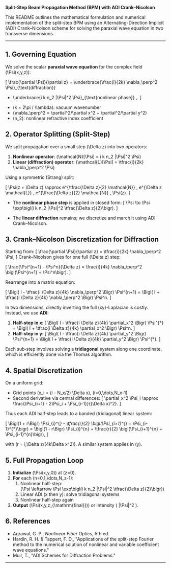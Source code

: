**Split-Step Beam Propagation Method (BPM) with ADI Crank–Nicolson**

This README outlines the mathematical formulation and numerical implementation of the split-step BPM using an Alternating-Direction Implicit (ADI) Crank–Nicolson scheme for solving the paraxial wave equation in two transverse dimensions.

---

## 1. Governing Equation

We solve the scalar **paraxial wave equation** for the complex field \(\Psi(x,y,z)\):

\[
\frac{\partial \Psi}{\partial z} =
\underbrace{\frac{i}{2k} \nabla_\perp^2 \Psi}_{\text{diffraction}}
+ \underbrace{i k n_2 |\Psi|^2 \Psi}_{\text{nonlinear phase}} \,.
  \]

- \(k = 2\pi / \lambda\): vacuum wavenumber
- \(\nabla_\perp^2 = \partial^2/\partial x^2 + \partial^2/\partial y^2\)
- \(n_2\): nonlinear refractive index coefficient


## 2. Operator Splitting (Split‑Step)

We split propagation over a small step \(\Delta z\) into two operators:

1. **Nonlinear operator**: \(\mathcal{N}[\Psi] = i k n_2 |\Psi|^2 \Psi\)
2. **Linear (diffraction) operator**: \(\mathcal{L}[\Psi] = \tfrac{i}{2k} \nabla_\perp^2 \Psi\)

Using a symmetric (Strang) split:

\[
\Psi(z + \Delta z) \approx e^{\tfrac{\Delta z}{2} \mathcal{N}} \, e^{\Delta z \mathcal{L}} \, e^{\tfrac{\Delta z}{2} \mathcal{N}} \, \Psi(z).
\]

- The **nonlinear phase step** is applied in closed form:
  \[ \Psi \to \Psi \exp\bigl(i k n_2 |\Psi|^2 \tfrac{\Delta z}{2}\bigr). \]

- The **linear diffraction** remains; we discretize and march it using ADI Crank–Nicolson.


## 3. Crank–Nicolson Discretization for Diffraction

Starting from:
\[ \frac{\partial \Psi}{\partial z} = \tfrac{i}{2k} \nabla_\perp^2 \Psi, \]
Crank–Nicolson gives for one full \(\Delta z\) step:

\[
\frac{\Psi^{n+1} - \Psi^n}{\Delta z}
= \frac{i}{4k} \nabla_\perp^2 \bigl(\Psi^{n+1} + \Psi^n\bigr).
\]

Rearrange into a matrix equation:

\[
\Bigl( I - \tfrac{i \Delta z}{4k} \nabla_\perp^2 \Bigr) \Psi^{n+1}
= \Bigl( I + \tfrac{i \Delta z}{4k} \nabla_\perp^2 \Bigr) \Psi^n.
\]

In two dimensions, directly inverting the full \(xy\)-Laplacian is costly. Instead, we use **ADI**:

1. **Half-step in x**:
   \[
   \Bigl( I - \tfrac{i \Delta z}{4k} \partial_x^2 \Bigr) \Psi^{*}
   = \Bigl( I + \tfrac{i \Delta z}{4k} \partial_x^2 \Bigr) \Psi^n.
   \]
2. **Half-step in y**:
   \[
   \Bigl( I - \tfrac{i \Delta z}{4k} \partial_y^2 \Bigr) \Psi^{n+1}
   = \Bigl( I + \tfrac{i \Delta z}{4k} \partial_y^2 \Bigr) \Psi^{*}.
   \]

Each sub‑step involves solving a **tridiagonal** system along one coordinate, which is efficiently done via the Thomas algorithm.


## 4. Spatial Discretization

On a uniform grid:

- Grid points \(x_i = (i - N_x/2) \Delta x\), \(i=0,\dots,N_x-1\)
- Second derivative via central differences:
  \[
  \partial_x^2 \Psi_i \approx \frac{\Psi_{i+1} - 2\Psi_i + \Psi_{i-1}}{(\Delta x)^2}.
  \]

Thus each ADI half‑step leads to a banded (tridiagonal) linear system:

\[
\Bigl(1 + r\Bigr) \Psi_{i}^{*} - \tfrac{r}{2} \bigl(\Psi_{i+1}^{*} + \Psi_{i-1}^{*}\bigr)
= \Bigl(1 - r\Bigr) \Psi_{i}^{n} + \tfrac{r}{2} \bigl(\Psi_{i+1}^{n} + \Psi_{i-1}^{n}\bigr),
\]

with \(r = i\,\Delta z/(4k\Delta x^2)\). A similar system applies in \(y\).


## 5. Full Propagation Loop

1. **Initialize** \(\Psi(x,y,0)\) at \(z=0\).
2. **For** each \(n=0,1,\dots,N_z-1\):
    1. Nonlinear half-step:  
       \(\Psi \leftarrow \Psi \exp\bigl(i k n_2 |\Psi|^2 \tfrac{\Delta z}{2}\bigr)\)
    2. Linear ADI (x then y): solve tridiagonal systems
    3. Nonlinear half-step again
3. **Output** \(\Psi(x,y,z_{\mathrm{final}})\) or intensity \( |\Psi|^2 \).


## 6. References

- Agrawal, G. P., *Nonlinear Fiber Optics*, 5th ed.
- Hardin, R. H. & Tappert, F. D., "Applications of the split-step Fourier method to the numerical solution of nonlinear and variable coefficient wave equations."
- Muir, T., "ADI Schemes for Diffraction Problems."

---


